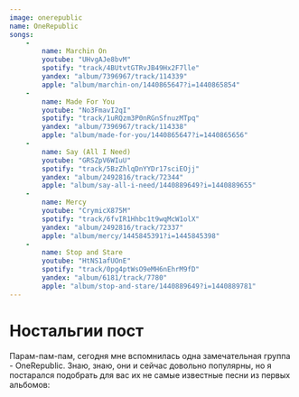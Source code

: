 ```yaml
---
image: onerepublic
name: OneRepublic
songs:
    -
        name: Marchin On
        youtube: "UHvgAJe8bvM"
        spotify: "track/4BUtvtGTRvJB49Hx2F7lle"
        yandex: "album/7396967/track/114339"
        apple: "album/marchin-on/1440865647?i=1440865854"
    -
        name: Made For You
        youtube: "No3FmavI2qI"
        spotify: "track/1uRQzm3P0nRGnSfnuzMTpq"
        yandex: "album/7396967/track/114338"
        apple: "album/made-for-you/1440865647?i=1440865656"
    -
        name: Say (All I Need)
        youtube: "GRSZpV6WIuU"
        spotify: "track/5BzZhlqDnYYDr17sciEOjj"
        yandex: "album/2492816/track/72344"
        apple: "album/say-all-i-need/1440889649?i=1440889655"
    -
        name: Mercy
        youtube: "CrymicX875M"
        spotify: "track/6fvIR1Hhbc1t9wqMcW1olX"
        yandex: "album/2492816/track/72337"
        apple: "album/mercy/1445845391?i=1445845398"
    -
        name: Stop and Stare
        youtube: "HtNS1afUOnE"
        spotify: "track/0pg4ptWsO9eMH6nEhrM9fD"
        yandex: "album/6181/track/7780"
        apple: "album/stop-and-stare/1440889649?i=1440889781"
---
```

# Ностальгии пост

Парам-пам-пам, сегодня мне вспомнилась одна замечательная группа - OneRepublic.
Знаю, знаю, они и сейчас довольно популярны, но я постарался подобрать для вас их не
самые известные песни из первых альбомов:
